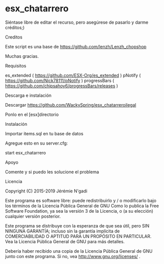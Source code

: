 # esx_chatarrero
 Siéntase libre de editar el recurso, pero asegúrese de pasarlo y darme créditos;)

Creditos

Este script es una base de https://github.com/lenzh/Lenzh_chopshop

Muchas gracias.

Requisitos

es_extended ( https://github.com/ESX-Org/es_extended )
pNotify ( https://github.com/Nick78111/pNotify )
progressBars ( https://github.com/chipsahoy6/progressBars/releases )

Descarga e instalación

Descargar https://github.com/WackySpring/esx_chatarreroilegal

Ponlo en el [esx]directorio

Instalación

Importar items.sql en tu base de datos

Agregue esto en su server.cfg:

start esx_chatarrero

Apoyo

Comente y si puedo les solucione el problema


Licencia

Copyright (C) 2015-2019 Jérémie N'gadi

Este programa es software libre: puede redistribuirlo y / o modificarlo bajo los términos de la Licencia Pública General de GNU Como lo publica la Free Software Foundation, ya sea la versión 3 de la Licencia, o (a su elección) cualquier versión posterior.

Este programa se distribuye con la esperanza de que sea útil, pero SIN NINGUNA GARANTÍA; incluso sin la garantía implícita de COMERCIABILIDAD O APTITUD PARA UN PROPÓSITO EN PARTICULAR. Vea la Licencia Pública General de GNU para más detalles.

Debería haber recibido una copia de la Licencia Pública General de GNU junto con este programa. Si no, vea http://www.gnu.org/licenses/ .
